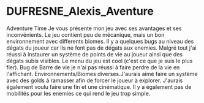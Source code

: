 # DUFRESNE_Alexis_Aventure
Adventure Time
Je vous présente mon jeu avec ses avantages et ses inconvénients. Le jeu contient peu de mécanique, mais un bon environnement avec differents biomes. Il y a quelques bugs au niveau des dégats du joueur car ils ne font pas de dégats aux enemies. Malgré tout j'ai réussi à instaurer un système de points de vie au joueur ainsi que des dégats subis visibles. Le menu du jeu est cool (c'est ce que je suis le plus fier). Bug de Barre de vie je n'ai pas réussi à faire perdre de la vie en l'affichant. Environnements/Biomes diverses.J'aurais aimé faire un système avec des golds à ramasser afin de forcer le joueur à explorer. J'aurais également voulu faire une fin et une cinématique. Il y a également pas de mobilités pour les enemies ce qui rend le jeu trop simple.
